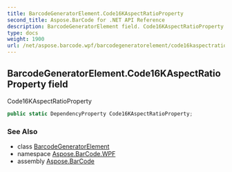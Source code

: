 ```yaml
---
title: BarcodeGeneratorElement.Code16KAspectRatioProperty
second_title: Aspose.BarCode for .NET API Reference
description: BarcodeGeneratorElement field. Code16KAspectRatioProperty
type: docs
weight: 1900
url: /net/aspose.barcode.wpf/barcodegeneratorelement/code16kaspectratioproperty/
---
```

## BarcodeGeneratorElement.Code16KAspectRatioProperty field

Code16KAspectRatioProperty

```csharp
public static DependencyProperty Code16KAspectRatioProperty;
```

### See Also

* class [BarcodeGeneratorElement](../)
* namespace [Aspose.BarCode.WPF](../../../aspose.barcode.wpf/)
* assembly [Aspose.BarCode](../../../)



